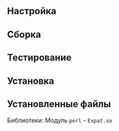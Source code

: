 <pkg :name="'xml-parser'" instsize showsbu2></pkg>
## Настройка
<package-script :package="'xml-parser'" :type="'configure'"></package-script>
## Сборка
<package-script :package="'xml-parser'" :type="'build'"></package-script>
## Тестирование
<package-script :package="'xml-parser'" :type="'build'"></package-script>
## Установка
<package-script :package="'xml-parser'" :type="'install'"></package-script>

## Установленные файлы

Библиотеки: Модуль `perl` - `Expat.so`

<script>
	new Vue({ el: '#main' })
</script> 
